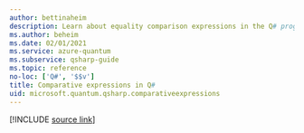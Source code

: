 ```yaml
---
author: bettinaheim
description: Learn about equality comparison expressions in the Q# programming language.
ms.author: beheim
ms.date: 02/01/2021
ms.service: azure-quantum
ms.subservice: qsharp-guide
ms.topic: reference
no-loc: ['Q#', '$$v']
title: Comparative expressions in Q#
uid: microsoft.quantum.qsharp.comparativeexpressions
---
```


<!---
# Comparative expressions in Q#
-->

[!INCLUDE [source link](~/includes/qsharp-language/Specifications/Language/3_Expressions/ComparativeExpressions.md)]